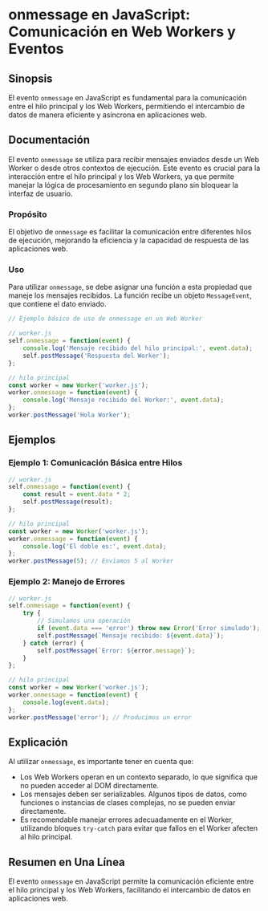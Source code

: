 <!--
Meta Description: # onmessage en JavaScript: Comunicación en Web Workers y Eventos ## Sinopsis El evento `onmessage` en JavaScript es fundamental para la comunicación e...
Meta Keywords: worker, onmessage, event, web, hilo
-->

# onmessage en JavaScript: Comunicación en Web Workers y Eventos

## Sinopsis
El evento `onmessage` en JavaScript es fundamental para la comunicación entre el hilo principal y los Web Workers, permitiendo el intercambio de datos de manera eficiente y asíncrona en aplicaciones web.

## Documentación
El evento `onmessage` se utiliza para recibir mensajes enviados desde un Web Worker o desde otros contextos de ejecución. Este evento es crucial para la interacción entre el hilo principal y los Web Workers, ya que permite manejar la lógica de procesamiento en segundo plano sin bloquear la interfaz de usuario.

### Propósito
El objetivo de `onmessage` es facilitar la comunicación entre diferentes hilos de ejecución, mejorando la eficiencia y la capacidad de respuesta de las aplicaciones web.

### Uso
Para utilizar `onmessage`, se debe asignar una función a esta propiedad que maneje los mensajes recibidos. La función recibe un objeto `MessageEvent`, que contiene el dato enviado.

```javascript
// Ejemplo básico de uso de onmessage en un Web Worker

// worker.js
self.onmessage = function(event) {
    console.log('Mensaje recibido del hilo principal:', event.data);
    self.postMessage('Respuesta del Worker');
};

// hilo principal
const worker = new Worker('worker.js');
worker.onmessage = function(event) {
    console.log('Mensaje recibido del Worker:', event.data);
};
worker.postMessage('Hola Worker');
```

## Ejemplos
### Ejemplo 1: Comunicación Básica entre Hilos
```javascript
// worker.js
self.onmessage = function(event) {
    const result = event.data * 2;
    self.postMessage(result);
};

// hilo principal
const worker = new Worker('worker.js');
worker.onmessage = function(event) {
    console.log('El doble es:', event.data);
};
worker.postMessage(5); // Enviamos 5 al Worker
```

### Ejemplo 2: Manejo de Errores
```javascript
// worker.js
self.onmessage = function(event) {
    try {
        // Simulamos una operación
        if (event.data === 'error') throw new Error('Error simulado');
        self.postMessage(`Mensaje recibido: ${event.data}`);
    } catch (error) {
        self.postMessage(`Error: ${error.message}`);
    }
};

// hilo principal
const worker = new Worker('worker.js');
worker.onmessage = function(event) {
    console.log(event.data);
};
worker.postMessage('error'); // Producimos un error
```

## Explicación
Al utilizar `onmessage`, es importante tener en cuenta que:
- Los Web Workers operan en un contexto separado, lo que significa que no pueden acceder al DOM directamente.
- Los mensajes deben ser serializables. Algunos tipos de datos, como funciones o instancias de clases complejas, no se pueden enviar directamente.
- Es recomendable manejar errores adecuadamente en el Worker, utilizando bloques `try-catch` para evitar que fallos en el Worker afecten al hilo principal.

## Resumen en Una Línea
El evento `onmessage` en JavaScript permite la comunicación eficiente entre el hilo principal y los Web Workers, facilitando el intercambio de datos en aplicaciones web.
